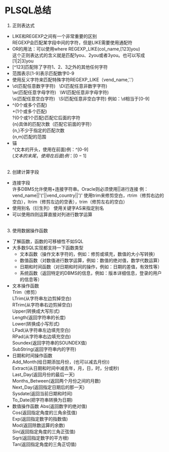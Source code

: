 # PLSQL总结

1. 正则表达式   
* LIKE和REGEXP之间有一个非常重要的区别  
  REGEXP会匹配某字段中间的字符，但是LIKE需要使用通配符  
* OR的用法：可以使用where REGEXP_LIKE(col_name,[123]you)  
  这个正则表达式的含义就是匹配1you、2you或者3you。也可以写成[1|2|3]you
* [^123]匹配除了字符1、2、3之外的其他任何字符
* 范围表示[1-9]表示匹配数字0-9
* 使用反义字符来匹配特殊字符REGEXP_LIKE（vend_name,'\.'）
* \d(匹配任意数字字符)&nbsp;&nbsp;&nbsp;\D(匹配任意非数字字符)  
  \w(匹配任意字母字符)&nbsp;&nbsp;&nbsp;\W(匹配任意非字母字符)  
  \s(匹配任意空白字符)&nbsp;&nbsp;&nbsp;\S(匹配任意非空白字符)
  例如：\d相当于[0-9]
* ^(0个或多个匹配)  
  +(1个或多个匹配)  
  ?(0个或1个匹配)匹配它后面的字符  
  {n}具体的匹配次数（匹配它前面的字符）  
  {n,}不少于指定的匹配次数  
  {n,m}匹配的范围
* 锚  
  ^(文本的开头，使用在前面)例：^[0-9]  
  $(文本的末尾，使用在后面)例：[0-1]$  
  <br/>
  
2. 创建计算字段  
* 连接字段  
  许多DBMS允许使用+连接字符串。Oracle则必须使用||进行连接
  例：vend_name||'('||vend_country||')'
  使用trim来修剪空白，rtrim（修剪右边的空白），ltrim（修剪左边的空表），trim（修剪左右的空白）
* 使用别名（衍生列）
  使用关键字AS来指定别名
* 可以使用四则运算直接对列进行数学运算  
  <br/>

3. 使用数据操作函数  
* 了解函数，函数的可移植性不如SQL
* 大多数SQL实现都支持一下函数类型  
  * 文本函数（操作文本字符的，例如：修剪或填充，数值的大小写转换）  
  * 数值函数（对数值进行数学运算，例如：数值的绝对值，数学代数运算）  
  * 日期和时间函数（对日期和时间的操作，例如：日期的差值，有效性等）  
  * 系统函数（返回特定的DBMS的信息，例如：版本详细信息，登录的用户的信息等）
* 文本操作函数  
  Trim（修剪）  
  LTrim(从字符串左边剪掉空白)  
  RTrim(从字符串右边剪掉空白)  
  Upper(转换成大写形式)  
  Length(返回字符串的长度)  
  Lower(转换成小写形式)  
  LPad(从字符串左边填充空白)  
  RPad(从字符串右边填充空白)  
  Soundex(返回字符串的SOUNDEX值)  
  SubString(返回字符串内的字符)
* 日期和时间操作函数  
  Add_Month(给日期添加月份，(也可以减去月份))  
  Extract(从日期和时间中减去年，月，日，时，分或秒)  
  Last_Day(返回月份的最后一天)  
  Months_Between(返回两个月份之间的月数)  
  Next_Day(返回指定日期后的那一天)  
  Sysdate(返回当前日期和时间)  
  To_Date(把字符串转换为日期)
* 数值操作函数
  Abs(返回数字的绝对值)  
  Cos(返回指定角度的三角余弦值)  
  Exp(返回指定数字的指数值)  
  Mod(返回除数运算的余数)  
  Sin(返回指定角度的三角正弦值)  
  Sqrt(返回指定数字的平方根)  
  Tan(返回指定角度的三角正切值)  
  
